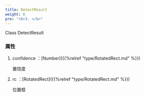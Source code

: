```yaml
---
title: DetectResult
weight: 6
pre: "<b>3. </b>"
---
```



Class DetectResult


### 属性

1. confidence ：[Number]({{%relref "type/RotatedRect.md" %}})

    置信度

2. rc ：[RotatedRect]({{%relref "type/RotatedRect.md" %}})

    位置框